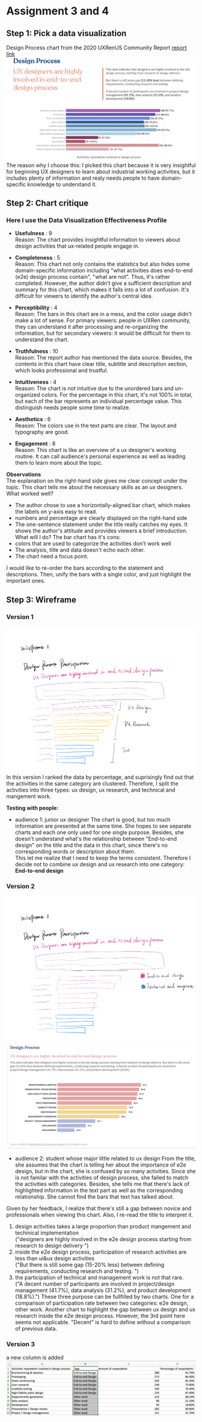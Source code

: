 # Assignment 3 and 4

## Step 1: Pick a data visualization
Design Process chart from the 2020 UXRenUS Community Report
[report link](https://uxdesignjob.files.wordpress.com/2020/03/uxrenus_report_2020-4.pdf)
![Design process chart](./assignment_3/UXchart.png)
The reason why I choose this:
I picked this chart because it is very insightful for beginning UX designers to learn about industrial working activities, but it includes plenty of information and realy needs people to have domain-specific knowledge to understand it.

## Step 2: Chart critique
### Here I use the Data Visualization Effectiveness Profile
* **Usefulness** : 9  <br>
Reason: 
The chart provides insightful information to viewers about design activities that ux-related people engage in.

* **Completeness** : 5 <br>
Reason: 
This chart not only contains the statistics but also hides some domain-specific information including "what activities does end-to-end (e2e) design process contain", "what are not". Thus, it's rather completed.
However, the author didn't give a sufficient description and summary for this chart, which makes it falls into a lot of confusion. It's difficult for viewers to identify the author's central idea.

* **Perceptibility** : 4 <br>
Reason: 
The bars in this chart are in a mess, and the color usage didn't make a lot of sense. For primary viewers: people in UXRen community, they can understand it after processing and re-organizing the information, but for secondary viewers:
it would be difficult for them to understand the chart.
* **Truthfulness** : 10 <br>
Reason: 
The report author has mentioned the data source. Besides, the contents in this chart have clear title, subtitle and description section, which looks professional and trustful.

* **Intuitiveness** : 4 <br>
Reason: 
The chart is not intuitive due to the unordered bars and un-organized colors. For the percentage in this chart, it's not 100% in total, but each of the bar represents an individual percentage value. This distinguish needs people some time to realize.

* **Aesthetics** : 6 <br>
Reason: 
The colors use in the text parts are clear. The layout and typography are good.

* **Engagement** : 8 <br>
Reason: 
This chart is like an overview of a ux designer's working routine. It can call audience's personal experience as well as leading them to learn more about the topic.

**Observations** <br>
The explanation on the right-hand side gives me clear concept under the topic. This chart tells me about the necessary skills as an ux designers.
What worked well?
* The author chose to use a horizontally-aligned bar chart, which makes the labels on y-axis easy to read.
* numbers and percentage are clearly displayed on the right-hand side
* The one-sentence statement under the title really catches my eyes. It shows the author's attitude and provides viewers a brief introduction.
What will I do?
The bar chart has it's cons:
* colors that are used to categorize the activities don't work well
* The analysis, title and data doesn't echo each other.
* The chart need a focus point.

I would like to re-order the bars according to the statement and descriptions. Then, unify the bars with a single color, and just highlight the important ones.

## Step 3: Wireframe
### Version 1
![Design process chart](./assignment_3/ver1.png)
In this version I ranked the data by percentage, and suprisingly find out that the activities in the same category are clustered. Therefore, I split the activities into three types: ux design, ux research, and technical and mangement work.

**Testing with people:**<br>
* audience 1: junior ux designer 
The chart is good, but too much information are presented at the same time. She hopes to see separate charts and each one only used for one single purpose.
 Besides, she doesn't understand what's the relationship between "End-to-end design" on the title and the data in this chart, since there's no corresponding words or description about them.
 <br>This let me realize that I need to keep the terms consistent. Therefore I decide not to combine ux design and ux research into one category: **End-to-end design**
 
 ### Version 2
 ![Design process chart](./assignment_3/ver2.png)
 ![Design process chart](./assignment_3/ver2_2.png)
 * audience 2: student whose major little related to ux design
 From the title, she assumes that the chart is telling her about the importance of e2e design, but in the chart, she is confused by so many activities. Since she is not familar with the activities of design process, she failed to match the activities with categories.
 Besides, she tells me that there's lack of highlighted information in the text part as well as the corresponding relationship. She cannot find the bars that text has talked about.<br>
 
 Given by her feedback, I realize that there's still a gap between novice and professionals when viewing this chart. Also, I re-read the title to interpret it.
 1. design activities takes a large proportion than product mangement and techinical implementation <br>("designers are highly involved in the e2e design process starting from research to design delivery ")
 2. inside the e2e design process, participation of research activities are less than ui&ux design activities <br>("But there is still some gap (15-20% less) between defining requirements, conducting research and testing. ")
 3. the participation of technical and management work is not that rare. 
 <br>("A decent number of participants are involved in project/design management (41.7%), data analysis (31.2%), and product development (18.8%).")
 These three purpose can be fullfilled by two charts. One for a comparison of participation rate between two categories: e2e design, other work. Another chart to highlight the gap between ux design and ux research inside the e2e design process.
 However, the 3rd point here seems not applicable. "Decent" is hard to define without a comparison of previous data.
 
 ### Version 3
 a new column is added
  ![Design process chart](./assignment_3/chart_data.png)
  <div class="flourish-embed flourish-hierarchy" data-src="visualisation/3304643" data-url="https://flo.uri.sh/visualisation/3304643/embed"><script src="https://public.flourish.studio/resources/embed.js"></script></div>
 
 
